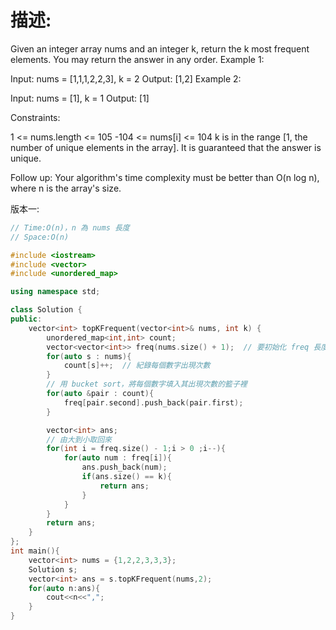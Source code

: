 # 描述:
Given an integer array nums and an integer k, return the k most frequent elements. You may return the answer in any order.
Example 1:

Input: nums = [1,1,1,2,2,3], k = 2
Output: [1,2]
Example 2:

Input: nums = [1], k = 1
Output: [1]
 
Constraints:

1 <= nums.length <= 105
-104 <= nums[i] <= 104
k is in the range [1, the number of unique elements in the array].
It is guaranteed that the answer is unique.

Follow up: Your algorithm's time complexity must be better than O(n log n), where n is the array's size.

版本一:
```C++
// Time:O(n)，n 為 nums 長度
// Space:O(n)

#include <iostream>
#include <vector>
#include <unordered_map>

using namespace std;

class Solution {
public:
    vector<int> topKFrequent(vector<int>& nums, int k) {
        unordered_map<int,int> count;
        vector<vector<int>> freq(nums.size() + 1);  // 要初始化 freq 長度，以免取值 out of bounds
        for(auto s : nums){
            count[s]++;  // 紀錄每個數字出現次數
        }
        // 用 bucket sort，將每個數字填入其出現次數的籃子裡
        for(auto &pair : count){
            freq[pair.second].push_back(pair.first);
        }

        vector<int> ans;
        // 由大到小取回來
        for(int i = freq.size() - 1;i > 0 ;i--){
            for(auto num : freq[i]){
                ans.push_back(num);
                if(ans.size() == k){
                    return ans;
                }
            }
        }
        return ans;  
    }
};
int main(){
    vector<int> nums = {1,2,2,3,3,3};
    Solution s;
    vector<int> ans = s.topKFrequent(nums,2);
    for(auto n:ans){
        cout<<n<<",";
    }
}
```